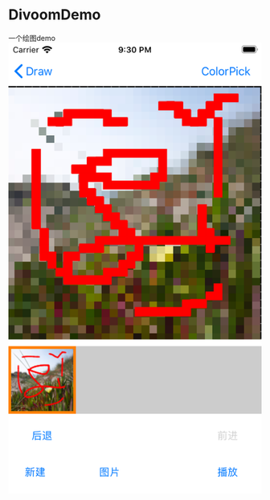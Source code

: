 # DivoomDemo
一个绘图demo
![截图](https://github.com/sumiaFish/DivoomDemo/raw/master/screenshot/img1.png)
